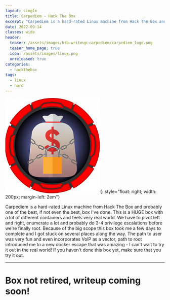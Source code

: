 ```yaml
---
layout: single
title: Carpediem - Hack The Box
excerpt: "Carpediem is a hard-rated Linux machine from Hack The Box and probably one of the best, if not even the best, box I've done. This is a HUGE box with a lot of different containers and feels very real world. We have to pivot left and right, enumerate a lot and probably do 3-4 privilege escalations before we're finally root. Because of the big scope this box took me a few days to complete and I got stuck on several places along the way. The path to user was very fun and even incorporates VoIP as a vector, path to root introduced me to a new docker escape that was amazing - I can't wait to try it out in the real world! If you haven't done this box yet, make sure that you try it out."
date: 2022-09-14
classes: wide
header:
  teaser: /assets/images/htb-writeup-carpediem/carpediem_logo.png
  teaser_home_page: true
  icon: /assets/images/linux.png
  unreleased: true
categories:
  - hackthebox
tags:  
  - linux
  - hard
---
```


![](/assets/images/htb-writeup-carpediem/carpediem_logo.png){: style="float: right; width: 200px; margin-left: 2em"}

Carpediem is a hard-rated Linux machine from Hack The Box and probably one of the best, if not even the best, box I've done. This is a HUGE box with a lot of different containers and feels very real world. We have to pivot left and right, enumerate a lot and probably do 3-4 privilege escalations before we're finally root. Because of the big scope this box took me a few days to complete and I got stuck on several places along the way. The path to user was very fun and even incorporates VoIP as a vector, path to root introduced me to a new docker escape that was amazing - I can't wait to try it out in the real world! If you haven't done this box yet, make sure that you try it out.

----------------

# Box not retired, writeup coming soon! 
